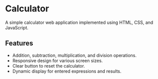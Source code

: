 # Calculator

A simple calculator web application implemented using HTML, CSS, and JavaScript.

## Features

- Addition, subtraction, multiplication, and division operations.
- Responsive design for various screen sizes.
- Clear button to reset the calculator.
- Dynamic display for entered expressions and results.
  
